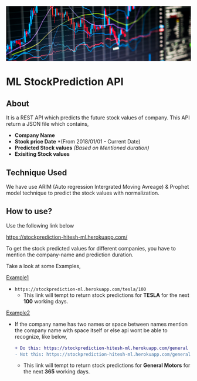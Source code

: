 <img src="stock_prediction.png" align="center" />

# ML StockPrediction API

## About

It is a REST API which predicts the future stock values of company. This API return a JSON file which contains,
- **Company Name** 
- **Stock price Date** *(From 2018/01/01 - Current Date)
- **Predicted Stock values** *(Based on Mentioned duration)*
- **Exisiting Stock values** 

## Technique Used

We have use ARIM (Auto regression Intergrated Moving Avreage) & Prophet model technique to predict the stock values with normalization. 


## How to use?

Use the following link below  </br>

https://stockprediction-hitesh-ml.herokuapp.com/

To get the stock predicted values for different companies, you have to mention the company-name and prediction duration. </br>

Take a look at some Examples,

<ins> Example1 </ins>
- ```https://stockprediction-ml.herokuapp.com/tesla/100``` </br>
  - This link will tempt to return stock predictions for **TESLA** for the next **100** working days.
  
<ins> Example2 </ins>
- If the company name has two names or space between names mention the company name with space itself or else api wont be able to recognize, like below,
  ```diff
  + Do this: https://stockprediction-hitesh-ml.herokuapp.com/general motors/365
  - Not this: https://stockprediction-hitesh-ml.herokuapp.com/generalmotors/365
  ```

  - This link will tempt to return stock predictions for **General Motors** for the next **365** working days.




